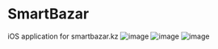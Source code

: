 # SmartBazar
iOS application for smartbazar.kz
![image](https://user-images.githubusercontent.com/57913839/108634139-66041680-74a2-11eb-8e3b-819ba1cd1761.png)
![image](https://user-images.githubusercontent.com/57913839/108634148-6d2b2480-74a2-11eb-9ed8-ba46153a6569.png)
![image](https://user-images.githubusercontent.com/57913839/108634149-6e5c5180-74a2-11eb-8a73-db8d85baa16e.png)
